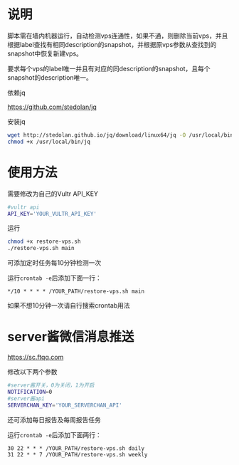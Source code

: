 # 说明
脚本需在墙内机器运行，自动检测vps连通性，如果不通，则删除当前vps，并且根据label查找有相同description的snapshot，并根据原vps参数从查找到的snapshot中恢复新建vps。

要求每个vps的label唯一并且有对应的同description的snapshot，且每个snapshot的description唯一。

依赖jq


https://github.com/stedolan/jq



安装jq
```bash
wget http://stedolan.github.io/jq/download/linux64/jq -O /usr/local/bin/jq
chmod +x /usr/local/bin/jq
```

# 使用方法


需要修改为自己的Vultr API_KEY


```bash
#vultr api
API_KEY='YOUR_VULTR_API_KEY'
```

运行

```bash
chmod +x restore-vps.sh
./restore-vps.sh main
```

可添加定时任务每10分钟检测一次


运行`crontab -e`后添加下面一行：
```
*/10 * * * * /YOUR_PATH/restore-vps.sh main
```
如果不想10分钟一次请自行搜索crontab用法


# server酱微信消息推送

https://sc.ftqq.com


修改以下两个参数
```bash
#server酱开关，0为关闭，1为开启
NOTIFICATION=0
#server酱api
SERVERCHAN_KEY='YOUR_SERVERCHAN_API'
```
  

还可添加每日报告及每周报告任务


运行`crontab -e`后添加下面两行：
```
30 22 * * * /YOUR_PATH/restore-vps.sh daily
31 22 * * 7 /YOUR_PATH/restore-vps.sh weekly
```
